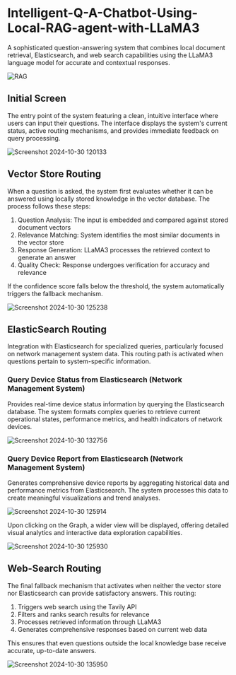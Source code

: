 # Intelligent-Q-A-Chatbot-Using-Local-RAG-agent-with-LLaMA3
A sophisticated question-answering system that combines local document retrieval, Elasticsearch, and web search capabilities using the LLaMA3 language model for accurate and contextual responses.

![RAG](https://github.com/user-attachments/assets/61b1245b-b955-4fbb-99db-7d41cdd7f96b)

## Initial Screen
The entry point of the system featuring a clean, intuitive interface where users can input their questions. The interface displays the system's current status, active routing mechanisms, and provides immediate feedback on query processing.

![Screenshot 2024-10-30 120133](https://github.com/user-attachments/assets/790f3451-79a9-41a7-9248-66f4380b5822)

## Vector Store Routing
When a question is asked, the system first evaluates whether it can be answered using locally stored knowledge in the vector database. The process follows these steps:

1. Question Analysis: The input is embedded and compared against stored document vectors
2. Relevance Matching: System identifies the most similar documents in the vector store
3. Response Generation: LLaMA3 processes the retrieved context to generate an answer
4. Quality Check: Response undergoes verification for accuracy and relevance

If the confidence score falls below the threshold, the system automatically triggers the fallback mechanism.

![Screenshot 2024-10-30 125238](https://github.com/user-attachments/assets/4575c01d-5405-4828-b7ce-a5a68ac81e88)

## ElasticSearch Routing
Integration with Elasticsearch for specialized queries, particularly focused on network management system data. This routing path is activated when questions pertain to system-specific information.

### Query Device Status from Elasticsearch (Network Management System)
Provides real-time device status information by querying the Elasticsearch database. The system formats complex queries to retrieve current operational states, performance metrics, and health indicators of network devices.

![Screenshot 2024-10-30 132756](https://github.com/user-attachments/assets/8315fd47-b387-4453-b9d5-ef896cd65320)

### Query Device Report from Elasticsearch (Network Management System)
Generates comprehensive device reports by aggregating historical data and performance metrics from Elasticsearch. The system processes this data to create meaningful visualizations and trend analyses.

![Screenshot 2024-10-30 125914](https://github.com/user-attachments/assets/c9a884fb-4901-4bc3-91ce-56e9539ab7c9)

Upon clicking on the Graph, a wider view will be displayed, offering detailed visual analytics and interactive data exploration capabilities.

![Screenshot 2024-10-30 125930](https://github.com/user-attachments/assets/78e7d3d8-8254-40d3-9a9a-2ebf0000934f)

## Web-Search Routing
The final fallback mechanism that activates when neither the vector store nor Elasticsearch can provide satisfactory answers. This routing:

1. Triggers web search using the Tavily API
2. Filters and ranks search results for relevance
3. Processes retrieved information through LLaMA3
4. Generates comprehensive responses based on current web data

This ensures that even questions outside the local knowledge base receive accurate, up-to-date answers.

![Screenshot 2024-10-30 135950](https://github.com/user-attachments/assets/f85238d7-d334-4ccc-bf39-dbe6876b183b)

